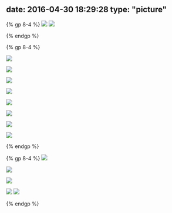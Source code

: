 date: 2016-04-30 18:29:28
type: "picture"
---
{% gp 8-4 %}
![](http://mmbiz.qpic.cn/mmbiz/bmiadJCct5icj9CdmicLE1cuic5OesdE50Iw4ha9A06yCiaoWEvAffwib1Ty5LSaW5svSnhYAHTrDm5PQsL26yOOD9OQ/640?wx_fmt=jpeg)
![](http://mmbiz.qpic.cn/mmbiz/bmiadJCct5icj9CdmicLE1cuic5OesdE50IwmCtzDaZQUV3AX92KSUDmP7mibmUYeicNGIibibDnBE55gGbFRaqK5pEcrQ/640?wx_fmt=jpeg&wxfrom=5&wx_lazy=1)

{% endgp %}

{% gp 8-4 %}


![](http://mmbiz.qpic.cn/mmbiz/bmiadJCct5icj9CdmicLE1cuic5OesdE50Iws9BmaHs7XbFFNH6u2jWAkcXgVeNeSmaTeGJPouKwbPVxgDzlUr9Ssw/640?wx_fmt=jpeg)

![](http://mmbiz.qpic.cn/mmbiz/bmiadJCct5icj9CdmicLE1cuic5OesdE50IwSTNzWsdVtpBq20HtGa2dTIoIzt73AlEIvmWibY0fGG27lh6w4IYQQLw/640?wx_fmt=jpeg)

![](http://mmbiz.qpic.cn/mmbiz/bmiadJCct5icj9CdmicLE1cuic5OesdE50IwwaXfZo35AxoJtysicd6Wiat4ABAvcpMZwOGqzob0IKOu8V4UKucianTCQ/640?wx_fmt=jpeg)

![](http://mmbiz.qpic.cn/mmbiz/bmiadJCct5icj9CdmicLE1cuic5OesdE50Iwt7QGVNLua4QbVm9VaU6sXxfYbc4g6VgBoJpPX9gw0gNBMq24iasfwWA/640?wx_fmt=jpeg)

![](http://mmbiz.qpic.cn/mmbiz/bmiadJCct5icj9CdmicLE1cuic5OesdE50Iwl1YBrpJYzbN3Jt3eYOamKhZ4SstHrGDftHQUjbicWeCLRTbC2wWqdIw/640?wx_fmt=jpeg)

![](http://mmbiz.qpic.cn/mmbiz/bmiadJCct5icj9CdmicLE1cuic5OesdE50IwqDyrzSzNYoOVQ6O7Qg8PUYqLWoVQTQZGRFFpEPoM1GMJaUrVoiaXUyg/640?wx_fmt=jpeg)

![](http://mmbiz.qpic.cn/mmbiz/bmiadJCct5icj9CdmicLE1cuic5OesdE50IwGr0ibZU8zaJFMHmgqSpCMyRiccTWGKiap0EkbUFzgmxWHDs6noaWpXbNQ/640?wx_fmt=jpeg)

![](http://mmbiz.qpic.cn/mmbiz/bmiadJCct5icj9CdmicLE1cuic5OesdE50Iw1vMWG6QlnPK7YDV6aA4bomISiaIP1MrsjVty0g9UkNPgFTh0AQj6KoQ/640?wx_fmt=jpeg)

{% endgp %}

{% gp 8-4 %}
![](http://mmbiz.qpic.cn/mmbiz/bmiadJCct5icj9CdmicLE1cuic5OesdE50IwCameHzfkj8YPQBNNtT4SraNbR5VBcp0QcCkMyqsiaiaFOoa1R53BSeNw/640?wx_fmt=jpeg)

![](http://mmbiz.qpic.cn/mmbiz/bmiadJCct5icj9CdmicLE1cuic5OesdE50IwlibzwzTERvOdzwtqqmrnFicHs6eoKh5icGsKof1dMZuYH71PQicajmaJXw/640?wx_fmt=jpeg)

![](http://mmbiz.qpic.cn/mmbiz/bmiadJCct5icj9CdmicLE1cuic5OesdE50IwT4ibyiclrut0bcaSYy9ZvVboDB7J4AExucXwibibiceRkvmv8ca93jU0icyg/640?wx_fmt=jpeg)

![](http://mmbiz.qpic.cn/mmbiz/bmiadJCct5icj9CdmicLE1cuic5OesdE50IwK28yNaVuzaSqyScmU47fhR85j7H8IlfZayTGiavDu4zkJ8Cop6mSNbg/640?wx_fmt=jpeg)
![](http://mmbiz.qpic.cn/mmbiz/bmiadJCct5icj9CdmicLE1cuic5OesdE50Iwib4MEQpDgicfSoI1AWds5oZ9m60d7Iqpt84yMwchEGt3tTzzMB8HicttA/640?wx_fmt=jpeg)


{% endgp %}
